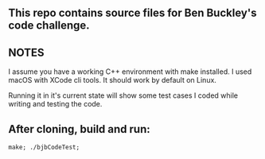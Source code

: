 ## This repo contains source files for Ben Buckley's code challenge.

## NOTES
I assume you have a working C++ environment with make installed.  I used macOS with XCode cli tools.
It should work by default on Linux.

Running it in it's current state will show some test cases I coded while writing and testing the code.

## After cloning, build and run:
`make; ./bjbCodeTest;`
